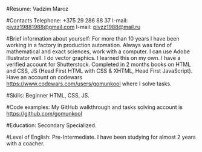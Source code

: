 #Resume:
Vadzim Maroz

#Сontacts
Telephone: +375 29 286 88 37
I-mail: pivzz19881988@gmail.com
I-mail: pivzz1988@mail.ru

#Brief information about yourself:
For more than 10 years I have been working in a factory in production automation.
Always was fond of mathematical and exact sciences, work with a computer.
I can use Adobe Illustrator well. I do vector graphics.
I learned this on my own. I have a verified account for
Shutterstock. Completed in 2 months books on HTML and CSS, JS
(Head First HTML with CSS & XHTML, Head First JavaScript).
Have an account on codewars https://www.codewars.com/users/gomunkool where I solve tasks.

#Skills:
Beginner HTML, CSS, JS.

#Code examples:
My GitHub walkthrough and tasks solving account is https://github.com/gomunkool

#Education:
Secondary Specialized.

#Level of English:
Pre-Intermediate. I have been studying for almost 2 years with a coacher.
